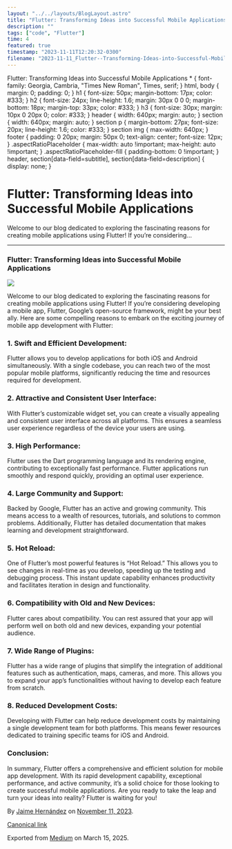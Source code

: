```yaml
---
layout: "../../layouts/BlogLayout.astro"
title: "Flutter: Transforming Ideas into Successful Mobile Applications"
description: ""
tags: ["code", "Flutter"]
time: 4
featured: true
timestamp: "2023-11-11T12:20:32-0300"
filename: "2023-11-11_Flutter--Transforming-Ideas-into-Successful-Mobile-Applications-a89626954a0d"
---
```


Flutter: Transforming Ideas into Successful Mobile Applications \* { font-family: Georgia, Cambria, "Times New Roman", Times, serif; } html, body { margin: 0; padding: 0; } h1 { font-size: 50px; margin-bottom: 17px; color: #333; } h2 { font-size: 24px; line-height: 1.6; margin: 30px 0 0 0; margin-bottom: 18px; margin-top: 33px; color: #333; } h3 { font-size: 30px; margin: 10px 0 20px 0; color: #333; } header { width: 640px; margin: auto; } section { width: 640px; margin: auto; } section p { margin-bottom: 27px; font-size: 20px; line-height: 1.6; color: #333; } section img { max-width: 640px; } footer { padding: 0 20px; margin: 50px 0; text-align: center; font-size: 12px; } .aspectRatioPlaceholder { max-width: auto !important; max-height: auto !important; } .aspectRatioPlaceholder-fill { padding-bottom: 0 !important; } header, section\[data-field=subtitle\], section\[data-field=description\] { display: none; }

Flutter: Transforming Ideas into Successful Mobile Applications
===============================================================

Welcome to our blog dedicated to exploring the fascinating reasons for creating mobile applications using Flutter! If you’re considering…

* * *

### Flutter: Transforming Ideas into Successful Mobile Applications

![](https://cdn-images-1.medium.com/max/800/0*isho6WN6vTwaOpnK.png)

Welcome to our blog dedicated to exploring the fascinating reasons for creating mobile applications using Flutter! If you’re considering developing a mobile app, Flutter, Google’s open-source framework, might be your best ally. Here are some compelling reasons to embark on the exciting journey of mobile app development with Flutter:

### 1\. Swift and Efficient Development:

Flutter allows you to develop applications for both iOS and Android simultaneously. With a single codebase, you can reach two of the most popular mobile platforms, significantly reducing the time and resources required for development.

### 2\. Attractive and Consistent User Interface:

With Flutter’s customizable widget set, you can create a visually appealing and consistent user interface across all platforms. This ensures a seamless user experience regardless of the device your users are using.

### 3\. High Performance:

Flutter uses the Dart programming language and its rendering engine, contributing to exceptionally fast performance. Flutter applications run smoothly and respond quickly, providing an optimal user experience.

### 4\. Large Community and Support:

Backed by Google, Flutter has an active and growing community. This means access to a wealth of resources, tutorials, and solutions to common problems. Additionally, Flutter has detailed documentation that makes learning and development straightforward.

### 5\. Hot Reload:

One of Flutter’s most powerful features is “Hot Reload.” This allows you to see changes in real-time as you develop, speeding up the testing and debugging process. This instant update capability enhances productivity and facilitates iteration in design and functionality.

### 6\. Compatibility with Old and New Devices:

Flutter cares about compatibility. You can rest assured that your app will perform well on both old and new devices, expanding your potential audience.

### 7\. Wide Range of Plugins:

Flutter has a wide range of plugins that simplify the integration of additional features such as authentication, maps, cameras, and more. This allows you to expand your app’s functionalities without having to develop each feature from scratch.

### 8\. Reduced Development Costs:

Developing with Flutter can help reduce development costs by maintaining a single development team for both platforms. This means fewer resources dedicated to training specific teams for iOS and Android.

### Conclusion:

In summary, Flutter offers a comprehensive and efficient solution for mobile app development. With its rapid development capability, exceptional performance, and active community, it’s a solid choice for those looking to create successful mobile applications. Are you ready to take the leap and turn your ideas into reality? Flutter is waiting for you!

By [Jaime Hernández](https://medium.com/@devjaime) on [November 11, 2023](https://medium.com/p/a89626954a0d).

[Canonical link](https://medium.com/@devjaime/flutter-transforming-ideas-into-successful-mobile-applications-a89626954a0d)

Exported from [Medium](https://medium.com) on March 15, 2025.